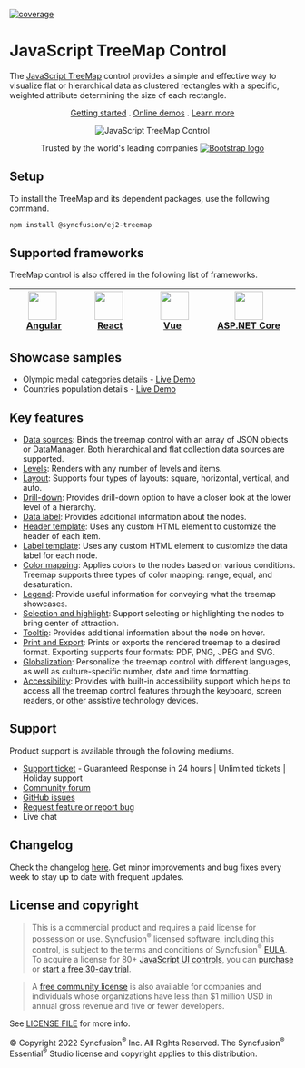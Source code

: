 [![coverage](http://ej2.syncfusion.com/badges/ej2-treemap/coverage.svg)](http://ej2.syncfusion.com/badges/ej2-treemap)

# JavaScript TreeMap Control

The [JavaScript TreeMap](https://www.syncfusion.com/javascript-ui-controls/js-treemap?utm_source=npm&utm_medium=listing&utm_campaign=javascript-treemap-npm) control provides a simple and effective way to visualize flat or hierarchical data as clustered rectangles with a specific, weighted attribute determining the size of each rectangle.

<p align="center">
    <a href="https://ej2.syncfusion.com/documentation/treemap/getting-started/?utm_source=npm&utm_medium=listing&utm_campaign=javascript-treemap-npm">Getting started</a> . 
    <a href="https://ej2.syncfusion.com/demos/?utm_source=npm&utm_medium=listing&utm_campaign=javascript-treemap-npm#/material/treemap/default.html">Online demos</a> . 
    <a href="https://www.syncfusion.com/javascript-ui-controls/js-treemap?utm_source=npm&utm_medium=listing&utm_campaign=javascript-treemap-npm">Learn more</a>
</p>

<p align="center">
    <img src="https://raw.githubusercontent.com/SyncfusionExamples/nuget-img/master/javascript/javascript-treemap.png" alt="JavaScript TreeMap Control">
</p>

<p align="center">
Trusted by the world's leading companies
  <a href="https://www.syncfusion.com">
    <img src="https://raw.githubusercontent.com/SyncfusionExamples/nuget-img/master/syncfusion/syncfusion-trusted-companies.webp" alt="Bootstrap logo">
  </a>
</p>

## Setup

To install the TreeMap and its dependent packages, use the following command.

```sh
npm install @syncfusion/ej2-treemap
```

## Supported frameworks

TreeMap control is also offered in the following list of frameworks.

| [<img src="https://ej2.syncfusion.com/github/images/angular.svg" height="50" />](https://www.syncfusion.com/angular-ui-components?utm_medium=listing&utm_source=github)<br/>&nbsp;&nbsp;&nbsp;&nbsp;&nbsp;[Angular](https://www.syncfusion.com/angular-ui-components?utm_medium=listing&utm_source=github)&nbsp;&nbsp;&nbsp;&nbsp; | [<img src="https://ej2.syncfusion.com/github/images/react.svg"  height="50" />](https://www.syncfusion.com/react-ui-components?utm_medium=listing&utm_source=github)<br/>&nbsp;&nbsp;&nbsp;&nbsp;&nbsp;&nbsp;&nbsp;[React](https://www.syncfusion.com/react-ui-components?utm_medium=listing&utm_source=github)&nbsp;&nbsp;&nbsp;&nbsp;&nbsp;&nbsp; | [<img src="https://ej2.syncfusion.com/github/images/vue.svg" height="50" />](https://www.syncfusion.com/vue-ui-components?utm_medium=listing&utm_source=github)<br/>&nbsp;&nbsp;&nbsp;&nbsp;&nbsp;&nbsp;&nbsp;[Vue](https://www.syncfusion.com/vue-ui-components?utm_medium=listing&utm_source=github)&nbsp;&nbsp;&nbsp;&nbsp;&nbsp;&nbsp;&nbsp;&nbsp;&nbsp; | [<img src="https://ej2.syncfusion.com/github/images/netcore.svg" height="50" />](https://www.syncfusion.com/aspnet-core-ui-controls?utm_medium=listing&utm_source=github)<br/>&nbsp;&nbsp;[ASP.NET&nbsp;Core](https://www.syncfusion.com/aspnet-core-ui-controls?utm_medium=listing&utm_source=github)&nbsp;&nbsp; | [<img src="https://ej2.syncfusion.com/github/images/netmvc.svg" height="50" />](https://www.syncfusion.com/aspnet-mvc-ui-controls?utm_medium=listing&utm_source=github)<br/>&nbsp;&nbsp;[ASP.NET&nbsp;MVC](https://www.syncfusion.com/aspnet-mvc-ui-controls?utm_medium=listing&utm_source=github)&nbsp;&nbsp; | 
| :-----: | :-----: | :-----: | :-----: | :-----: |

## Showcase samples

* Olympic medal categories details - [Live Demo](https://ej2.syncfusion.com/demos/?utm_source=npm&utm_campaign=javascript-treemap-npm#/material/treemap/customization.html)
* Countries population details - [Live Demo](https://ej2.syncfusion.com/demos/?utm_source=npm&utm_campaign=javascript-treemap-npm#/material/treemap/drilldown.html)

## Key features

* [Data sources](https://ej2.syncfusion.com/documentation/treemap/data-binding/?utm_source=npm&utm_campaign=javascript-treemap-npm): Binds the treemap control with an array of JSON objects or DataManager. Both hierarchical and flat collection data sources are supported.
* [Levels](https://ej2.syncfusion.com/documentation/treemap/levels/?utm_source=npm&utm_campaign=javascript-treemap-npm): Renders with any number of levels and items.
* [Layout](https://ej2.syncfusion.com/documentation/treemap/layout/?utm_source=npm&utm_campaign=javascript-treemap-npm): Supports four types of layouts: square, horizontal, vertical, and auto.
* [Drill-down](https://ej2.syncfusion.com/documentation/treemap/drilldown/?utm_source=npm&utm_campaign=javascript-treemap-npm): Provides drill-down option to have a closer look at the lower level of a hierarchy.
* [Data label](https://ej2.syncfusion.com/documentation/treemap/data-label/?utm_source=npm&utm_campaign=javascript-treemap-npm): Provides additional information about the nodes.
* [Header template](https://ej2.syncfusion.com/documentation/treemap/levels/?utm_source=npm&utm_campaign=javascript-treemap-npm#header-template-and-position): Uses any custom HTML element to customize the header of each item.
* [Label template](https://ej2.syncfusion.com/documentation/treemap/data-label/?utm_source=npm&utm_campaign=javascript-treemap-npm#template): Uses any custom HTML element to customize the data label for each node.
* [Color mapping](https://ej2.syncfusion.com/documentation/treemap/color-mapping/?utm_source=npm&utm_campaign=javascript-treemap-npm): Applies colors to the nodes based on various conditions. Treemap supports three types of color mapping: range, equal, and desaturation.
* [Legend](https://ej2.syncfusion.com/documentation/treemap/legend/?utm_source=npm&utm_campaign=javascript-treemap-npm): Provide useful information for conveying what the treemap showcases. 
* [Selection and highlight](https://ej2.syncfusion.com/documentation/treemap/selection-and-highlight/?utm_source=npm&utm_campaign=javascript-treemap-npm): Support selecting or highlighting the nodes to bring center of attraction.
* [Tooltip](https://ej2.syncfusion.com/documentation/treemap/tooltip/?utm_source=npm&utm_campaign=javascript-treemap-npm): Provides additional information about the node on hover.
* [Print and Export](https://ej2.syncfusion.com/documentation/treemap/print-and-export/?utm_source=npm&utm_campaign=javascript-treemap-npm): Prints or exports the rendered treemap to a desired format. Exporting supports four formats: PDF, PNG, JPEG and SVG.
* [Globalization](https://ej2.syncfusion.com/documentation/treemap/internationalization/?utm_source=npm&utm_medium=listing&utm_campaign=javascript-treemap-npm): Personalize the treemap control with different languages, as well as culture-specific number, date and time formatting.
* [Accessibility](https://ej2.syncfusion.com/documentation/treemap/accessibility/?utm_source=npm&utm_medium=listing&utm_campaign=javascript-treemap-npm): Provides with built-in accessibility support which helps to access all the treemap control features through the keyboard, screen readers, or other assistive technology devices.

## Support

Product support is available through the following mediums.

* [Support ticket](https://support.syncfusion.com/support/tickets/create) - Guaranteed Response in 24 hours | Unlimited tickets | Holiday support
* [Community forum](https://www.syncfusion.com/forums/essential-js2?utm_source=npm&utm_medium=listing&utm_campaign=javascript-treemap-npm)
* [GitHub issues](https://github.com/syncfusion/ej2-javascript-ui-controls/issues/new)
* [Request feature or report bug](https://www.syncfusion.com/feedback/javascript?utm_source=npm&utm_medium=listing&utm_campaign=javascript-treemap-npm)
* Live chat

## Changelog

Check the changelog [here](https://github.com/syncfusion/ej2-javascript-ui-controls/blob/master/controls/treemap/CHANGELOG.md?utm_source=npm&utm_campaign=javascript-treemap-npm). Get minor improvements and bug fixes every week to stay up to date with frequent updates.

## License and copyright

> This is a commercial product and requires a paid license for possession or use. Syncfusion<sup>®</sup> licensed software, including this control, is subject to the terms and conditions of Syncfusion<sup>®</sup> [EULA](https://www.syncfusion.com/eula/es/). To acquire a license for 80+ [JavaScript UI controls](https://www.syncfusion.com/javascript-ui-controls), you can [purchase](https://www.syncfusion.com/sales/products) or [start a free 30-day trial](https://www.syncfusion.com/account/manage-trials/start-trials).

> A [free community license](https://www.syncfusion.com/products/communitylicense) is also available for companies and individuals whose organizations have less than $1 million USD in annual gross revenue and five or fewer developers.

See [LICENSE FILE](https://github.com/syncfusion/ej2/blob/master/license?utm_source=npm&utm_campaign=javascript-treemap-npm) for more info.

&copy; Copyright 2022 Syncfusion<sup>®</sup> Inc. All Rights Reserved. The Syncfusion<sup>®</sup> Essential<sup>®</sup> Studio license and copyright applies to this distribution.